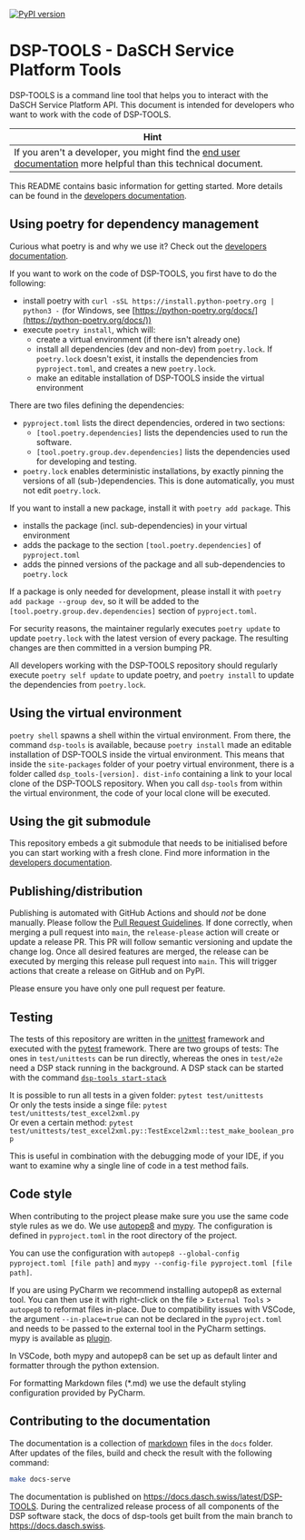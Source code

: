 [![PyPI version](https://badge.fury.io/py/dsp-tools.svg)](https://badge.fury.io/py/dsp-tools)

# DSP-TOOLS - DaSCH Service Platform Tools

DSP-TOOLS is a command line tool that helps you to interact with the DaSCH Service Platform API. This document is 
intended for developers who want to work with the code of DSP-TOOLS. 

| Hint                                                                                                                                                         |
|--------------------------------------------------------------------------------------------------------------------------------------------------------------|
| If you aren't a developer, you might find the [end user documentation](https://docs.dasch.swiss/latest/DSP-TOOLS) more helpful than this technical document. |

This README contains basic information for getting started. More details can be found in the 
[developers documentation](https://docs.dasch.swiss/latest/DSP-TOOLS/developers-index/).



## Using poetry for dependency management

Curious what poetry is and why we use it? Check out the 
[developers documentation](https://docs.dasch.swiss/latest/DSP-TOOLS/developers-packaging/).

If you want to work on the code of DSP-TOOLS, you first have to do the following:

 - install poetry with `curl -sSL https://install.python-poetry.org | python3 -` (for Windows, see 
   [https://python-poetry.org/docs/](https://python-poetry.org/docs/))
 - execute `poetry install`, which will: 
     - create a virtual environment (if there isn't already one) 
     - install all dependencies (dev and non-dev) from `poetry.lock`. If `poetry.lock` doesn't exist, it installs 
       the dependencies from `pyproject.toml`, and creates a new `poetry.lock`.
     - make an editable installation of DSP-TOOLS inside the virtual environment

There are two files defining the dependencies:

 - `pyproject.toml` lists the direct dependencies, ordered in two sections:
   - `[tool.poetry.dependencies]` lists the dependencies used to run the software.
   - `[tool.poetry.group.dev.dependencies]` lists the dependencies used for developing and testing.
 - `poetry.lock` enables deterministic installations, by exactly pinning the versions of all (sub-)dependencies. 
   This is done automatically, you must not edit `poetry.lock`.

If you want to install a new package, install it with `poetry add package`. This 

 - installs the package (incl. sub-dependencies) in your virtual environment
 - adds the package to the section `[tool.poetry.dependencies]` of `pyproject.toml`
 - adds the pinned versions of the package and all sub-dependencies to `poetry.lock`

If a package is only needed for development, please install it with `poetry add package --group dev`,
so it will be added to the `[tool.poetry.group.dev.dependencies]` section of `pyproject.toml`.

For security reasons, the maintainer regularly executes `poetry update` to update `poetry.lock` with the latest 
version of every package. The resulting changes are then committed in a version bumping PR.

All developers working with the DSP-TOOLS repository should regularly execute `poetry self update` to update poetry, 
and `poetry install` to update the dependencies from `poetry.lock`.



## Using the virtual environment

`poetry shell` spawns a shell within the virtual environment. From there, the command `dsp-tools` is available, 
because `poetry install` made an editable installation of DSP-TOOLS inside the virtual environment. This means that 
inside the `site-packages` folder of your poetry virtual environment, there is a folder called `dsp_tools-[version].
dist-info` containing a link to your local clone of the DSP-TOOLS repository. When you call `dsp-tools` from within 
the virtual environment, the code of your local clone will be executed.



## Using the git submodule

This repository embeds a git submodule that needs to be initialised before you can start working with a fresh clone. 
Find more information in the 
[developers documentation](https://docs.dasch.swiss/latest/DSP-TOOLS/developers-git-submodules/).



## Publishing/distribution

Publishing is automated with GitHub Actions and should _not_ be done manually. Please follow the
[Pull Request Guidelines](https://docs.dasch.swiss/latest/developers/dsp/contribution/#pull-request-guidelines). If done
correctly, when merging a pull request into `main`, the `release-please` action will create or update a release 
PR. This PR will follow semantic versioning and update the change log. Once all desired features are
merged, the release can be executed by merging this release pull request into `main`. This will trigger actions that
create a release on GitHub and on PyPI.

Please ensure you have only one pull request per feature.



## Testing

The tests of this repository 
are written in the [unittest](https://docs.python.org/3/library/unittest.html) framework 
and executed with the [pytest](https://docs.pytest.org) framework.
There are two groups of tests: 
The ones in `test/unittests` can be run directly, 
whereas the ones in `test/e2e` need a DSP stack running in the background.
A DSP stack can be started with the command 
[`dsp-tools start-stack`](https://docs.dasch.swiss/latest/DSP-TOOLS/dsp-tools-usage/#simple-way-dsp-tools-start-stack)

It is possible to run all tests in a given folder: `pytest test/unittests`  
Or only the tests inside a singe file: `pytest test/unittests/test_excel2xml.py`  
Or even a certain method: `pytest test/unittests/test_excel2xml.py::TestExcel2xml::test_make_boolean_prop`  

This is useful in combination with the debugging mode of your IDE, 
if you want to examine why 
a single line of code in a test method fails.


## Code style

When contributing to the project please make sure you use the same code style rules as we do. We use
[autopep8](https://pypi.org/project/autopep8/) and [mypy](https://pypi.org/project/mypy/). The 
configuration is defined in `pyproject.toml` in the root directory of the project.

You can use the configuration with `autopep8 --global-config pyproject.toml [file path]` and 
`mypy --config-file pyproject.toml [file path]`.

If you are using PyCharm we recommend installing autopep8 as external tool. You can then use it with 
right-click on the file > `External Tools` > `autopep8` to reformat files in-place. Due to compatibility 
issues with VSCode, the argument  `--in-place=true` can not be declared in the `pyproject.toml` and 
needs to be passed to the external tool in the PyCharm settings.  
mypy is available as [plugin](https://plugins.jetbrains.com/plugin/11086-mypy).

In VSCode, both mypy and autopep8 can be set up as default linter and formatter through the python extension.

For formatting Markdown files (*.md) we use the default styling configuration provided by PyCharm.



## Contributing to the documentation

The documentation is a collection of [markdown](https://en.wikipedia.org/wiki/Markdown) files in the `docs` folder.  
After updates of the files, build and check the result with the following command:

```bash
make docs-serve 
```

The documentation is published on https://docs.dasch.swiss/latest/DSP-TOOLS. During the centralized release process of all
components of the DSP software stack, the docs of dsp-tools get built from the main branch to https://docs.dasch.swiss.
